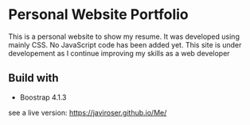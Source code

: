 # Personal Website Portfolio

This is a personal website to show my resume. It was developed using mainly CSS. No JavaScript code has been added yet. 
This site is under developement as I continue improving my skills as a web developer

## Build with 
* Boostrap 4.1.3

see a live version: https://javiroser.github.io/Me/


